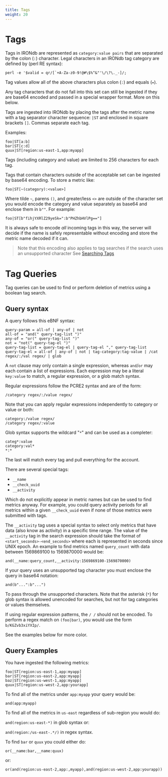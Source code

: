 ```yaml
---
title: Tags
weight: 20
---
```


# Tags

Tags in IRONdb are represented as `category:value pairs` that are separated by the colon (`:`) character.
Legal characters in an IRONdb tag category are defined by (perl RE syntax):

    perl -e '$valid = qr/[`+A-Za-z0-9!@#\$%^&"'\/\?\._-]/;

Tag values allow all of the above characters plus colon (`:`) and equals (`=`).

Any tag characters that do not fall into this set can still be ingested if they
are base64 encoded and passed in a special wrapper format.  More on this below.

Tags are ingested into IRONdb by placing the tags after the metric name with a 
tag separator character sequence: `|ST` and enclosed in square brackets `[]`. 
Commas separate each tag.

Examples:

    foo|ST[a:b]
    bar|ST[c:d]
    quux|ST[region:us-east-1,app:myapp]
    
Tags (including category and value) are limited to 256 characters for each tag.

Tags that contain characters outside of the acceptable set can be ingested by base64 encoding.
To store a metric like:

    foo|ST[~(category):<value>]
    
Where tilde `~`, parens `()`, and greater/less `<>` are outside of the character set you would encode
the category and value separately as base64 and enclose them in `b""`.  For example:

    foo|ST[b"fihjYXRlZ29yeSk=":b"PHZhbHVlPg=="]
    
It is always safe to encode *all* incoming tags in this way, the server will decide if the name
is safely representable without encoding and store the metric name decoded if it can.

> Note that this encoding also applies to tag searches if the search uses an unsupported character
> See [Searching Tags](/irondb/irondb/api/data-retrieval/)

# Tag Queries

Tag queries can be used to find or perform deletion of metrics using a boolean tag search.

## Query syntax

A query follows this eBNF syntax:

    query-param = all-of | any-of | not
    all-of = "and(" query-tag-list ")"
    any-of = "or(" query-tag-list ")"
	not = "not(" query-tag-el ")"
    query-tag-list = query-tag-el | query-tag-el "," query-tag-list
    query-tag-el = all-of | any-of | not | tag-category:tag-value | /cat regex/:/val regex/ | glob

A `not` clause may only contain a single expression, whereas `and`/`or` may each contain a list of expressions.
Each expression may be a literal `key:value` to match, a regular expression, or a glob match syntax.

Regular expressions follow the PCRE2 syntax and are of the form:

    /category regex/:/value regex/

Note that you can apply regular expressions independently to category or value or both:

    category:/value regex/
    /category regex/:value

Glob syntax supports the wildcard "`*`" and can be used as a completer:

    categ*:value
    category:val*
    *:*

The last will match every tag and pull everything for the account.

There are several special tags:

* `__name`
* `__check_uuid`
* `__activity`

Which do not explicitly appear in metric names but can be used to find metrics
anyway. For example, you could query activity periods for all metrics within a
given `__check_uuid` even if none of those metrics were submitted with tags.

The `__activity` tag uses a special syntax to select only metrics that have data
(also know as activity) in a specific time range.  The value of the `__activity`
tag in the search expression should take the format of `<start_seconds>-<end_seconds>`
where each is represented in seconds since UNIX epoch. An example to find metrics
named `query_count` with data between 1569869100 to 1569870000 would be:

`and(__name:query_count,__activity:1569869100-1569870000)`

If your query uses an unsupported tag character you must enclose the query in base64
notation:

`and(b"...":b"...")`

To pass through the unsupported characters. Note that the asterisk (`*`) for
glob syntax is allowed unencoded for searches, but not for tag categories or
values themselves.

If using regular expression patterns, the `/ /` should not be encoded. To
perform a regex match on `(foo|bar)`, you would use the form
`b/KGZvb3xiYXIp/`.

See the examples below for more color.


## Query Examples

You have ingested the following metrics:

    foo|ST[region:us-east-1,app:myapp]
    bar|ST[region:us-east-2,app:myapp]
    baz|ST[region:us-west-1,app:myapp]
    quux|ST[region:us-west-2,app:yourapp]

To find all of the metrics under `app:myapp` your query would be:

`and(app:myapp)`

To find all of the metrics in `us-east` regardless of sub-region you would do:

`and(region:us-east-*)` in glob syntax or:

`and(region:/us-east-.*/)` in regex syntax.

To find `bar` or `quux` you could either do:

`or(__name:bar,__name:quux)`

or:

`or(and(region:us-east-2,app:,myapp),and(region:us-west-2,app:yourapp))`
